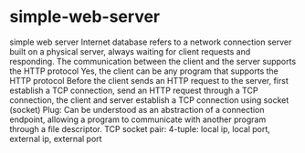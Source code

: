 # simple-web-server
simple web server Internet database refers to a network connection server built on a physical server, always waiting for client requests and responding.  The communication between the client and the server supports the HTTP protocol Yes, the client can be any program that supports the HTTP protocol  Before the client sends an HTTP request to the server, first establish a TCP connection, send an HTTP request through a TCP connection, the client and server establish a TCP connection using socket (socket) Plug: Can be understood as an abstraction of a connection endpoint, allowing a program to communicate with another program through a file descriptor. TCP socket pair: 4-tuple: local ip, local port, external ip, external port
